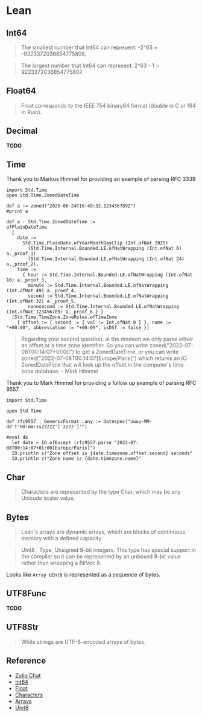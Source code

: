 # Lean

## Int64

> The smallest number that Int64 can represent: -2^63 = -9223372036854775808.

> The largest number that Int64 can represent: 2^63 - 1 = 9223372036854775807.

## Float64

> Float corresponds to the IEEE 754 binary64 format (double in C or f64 in Rust).

## Decimal

**TODO**

## Time

Thank you to Markus Himmel for providing an example of parsing RFC 3339

```
import Std.Time
open Std.Time.ZonedDateTime

def a := zoned("2025-06-24T16:49:32.123456789Z")
#print a

def a : Std.Time.ZonedDateTime :=
ofPlainDateTime
  {
    date :=
      Std.Time.PlainDate.ofYearMonthDayClip (Int.ofNat 2025)
        (Std.Time.Internal.Bounded.LE.ofNatWrapping (Int.ofNat 6) a._proof_1)
        (Std.Time.Internal.Bounded.LE.ofNatWrapping (Int.ofNat 24) a._proof_2),
    time :=
      { hour := Std.Time.Internal.Bounded.LE.ofNatWrapping (Int.ofNat 16) a._proof_3,
        minute := Std.Time.Internal.Bounded.LE.ofNatWrapping (Int.ofNat 49) a._proof_4,
        second := Std.Time.Internal.Bounded.LE.ofNatWrapping (Int.ofNat 32) a._proof_5,
        nanosecond := Std.Time.Internal.Bounded.LE.ofNatWrapping (Int.ofNat 123456789) a._proof_6 } }
  (Std.Time.TimeZone.ZoneRules.ofTimeZone
    { offset := { second := { val := Int.ofNat 0 } }, name := "+00:00", abbreviation := "+00:00", isDST := false })
```

> Regarding your second question, at the moment we only parse either an offset or a time zone identifier. So you can write zoned("2022-07-08T00:14:07+01:00") to get a ZonedDateTime, or you can write zoned("2022-07-08T00:14:07[Europe/Paris]") which returns an IO ZonedDateTime that will look up the offset in the computer's time zone database. - Mark Himmel

Thank you to Mark Himmel for providing a follow up example of parsing RFC 9557

```
import Std.Time

open Std Time

def rfc9557 : GenericFormat .any := datespec("uuuu-MM-dd'T'HH:mm:ssZZZZZ'['zzzz']'")

#eval do
  let date ← IO.ofExcept (rfc9557.parse "2022-07-08T00:14:07+01:00[Europe/Paris]")
  IO.println s!"Zone offset is {date.timezone.offset.second} seconds"
  IO.println s!"Zone name is {date.timezone.name}"
```

## Char

> Characters are represented by the type Char, which may be any Unicode scalar value.

## Bytes

> Lean's arrays are dynamic arrays, which are blocks of continuous memory with a defined capacity

> UInt8 : Type, Unsigned 8-bit integers. This type has special support in the compiler so it can be represented by an unboxed 8-bit value rather than wrapping a BitVec 8.

Looks like `Array UInt8` is represented as a sequence of bytes.

## UTF8Func

**TODO**

## UTF8Str

> While strings are UTF-8-encoded arrays of bytes.

## Reference

* [Zulip Chat](https://leanprover.zulipchat.com/#narrow/channel/113488-general/topic/parsing.20DateTime.20in.20format.20RFC.203339.20including.20nanoseconds/with/525924778.01)
* [Int64](https://lean-lang.org/doc/reference/latest//Basic-Types/Fixed-Precision-Integers/#fixed-ints)
* [Float](https://lean-lang.org/doc/reference/latest//Basic-Types/Floating-Point-Numbers/#Float)
* [Characters](https://lean-lang.org/doc/reference/latest//Basic-Types/Characters/)
* [Arrays](https://lean-lang.org/doc/reference/latest/Basic-Types/Arrays/)
* [Uint8](https://lean-lang.org/doc/reference/latest//Basic-Types/Fixed-Precision-Integers/#UInt8___ofBitVec)